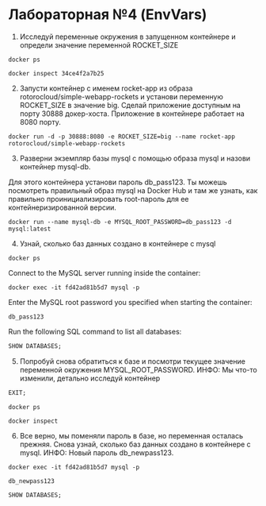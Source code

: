 # Лабораторная №4 (EnvVars)

1. Исследуй переменные окружения в запущенном контейнере и определи значение переменной ROCKET_SIZE

```docker
docker ps
```

```docker
docker inspect 34ce4f2a7b25
```

2. Запусти контейнер с именем rocket-app из образа rotorocloud/simple-webapp-rockets и установи переменную ROCKET_SIZE в
   значение big. Сделай приложение доступным на порту 30888 докер-хоста. Приложение в контейнере работает на 8080 порту.

```docker
docker run -d -p 30888:8080 -e ROCKET_SIZE=big --name rocket-app rotorocloud/simple-webapp-rockets
```

3. Разверни экземпляр базы mysql с помощью образа mysql и назови контейнер mysql-db.

Для этого контейнера установи пароль db_pass123. Ты можешь посмотреть правильный образ mysql на Docker Hub и там же
узнать, как правильно проинициализировать root-пароль для ее контейнеризированной версии.

```docker
docker run --name mysql-db -e MYSQL_ROOT_PASSWORD=db_pass123 -d mysql:latest
```

4. Узнай, сколько баз данных создано в контейнере с mysql

```docker
docker ps
```

Connect to the MySQL server running inside the container:

```docker
docker exec -it fd42ad81b5d7 mysql -p
```

Enter the MySQL root password you specified when starting the container:

```
db_pass123
```

Run the following SQL command to list all databases:

```sql
SHOW DATABASES;
```

5. Попробуй cнова обратиться к базе и посмотри текущее значение переменной окружения MYSQL_ROOT_PASSWORD.
   ИНФО: Мы что-то изменили, детально исследуй контейнер

```sql
EXIT;
```

```docker
docker ps
```

```docker
docker inspect
```

6. Все верно, мы поменяли пароль в базе, но переменная осталась прежняя. Снова узнай, сколько баз данных создано в
   контейнере с mysql.
   ИНФО: Новый пароль db_newpass123.

```docker
docker exec -it fd42ad81b5d7 mysql -p
```

```
db_newpass123
```

```sql
SHOW DATABASES;
```
